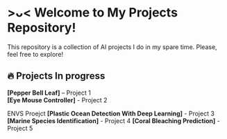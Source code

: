 # >ᴗ< Welcome to My Projects Repository!

This repository is a collection of AI projects I do in my spare time.
Please, feel free to explore!


## 🔥 Projects In progress  
**[Pepper Bell Leaf]** – Project 1                                                                                   
**[Eye Mouse Controller]** - Project 2               

ENVS Proejct
**[Plastic Ocean Detection With Deep Learning]** - Project 3                                                                    
**[Marine Species Identification]** - Project 4 
**[Coral Bleaching Prediction]** - Project 5




